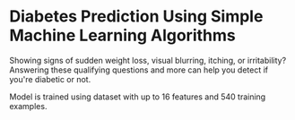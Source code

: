 # Diabetes Prediction Using Simple Machine Learning Algorithms
 Showing signs of sudden weight loss, visual blurring, itching, or irritability? Answering these qualifying questions and more can help you detect if you're diabetic or not. 
 
 Model is trained using dataset with up to 16 features and 540 training examples.
